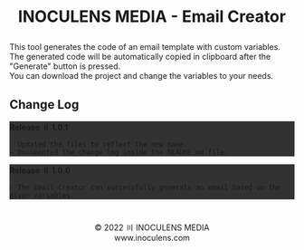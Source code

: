 # <p align="center"><b>INOCULENS MEDIA</b> - Email Creator

This tool generates the code of an email template with custom variables.<br/>
The generated code will be automatically copied in clipboard after the "Generate" button is pressed.<br/>
You can download the project and change the variables to your needs.<br/>

## Change Log<br>
<div style="background-color: rgb(50, 50, 50);">
<b>Release 〢 1.0.1</b><br>

```
- Updated the files to reflect the new name.
- Documented the change log inside the README.md file.
```
</div>

<div style="background-color: rgb(50, 50, 50);">
<b>Release 〢 1.0.0</b><br>

```
- The Email Creator can successfully generate an email based on the given variables.
```
</div>

#
<p align="center">© 2022 〣 INOCULENS MEDIA<br/>www.inoculens.com<br>